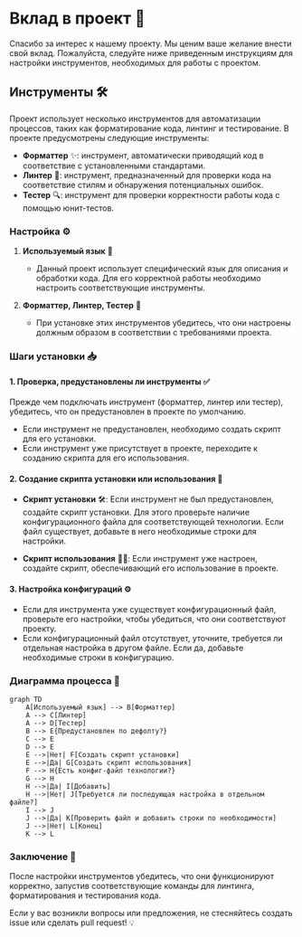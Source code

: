 # Вклад в проект 🚀

Спасибо за интерес к нашему проекту. Мы ценим ваше желание внести свой вклад. Пожалуйста, следуйте ниже приведенным инструкциям для настройки инструментов, необходимых для работы с проектом.

## Инструменты 🛠️

Проект использует несколько инструментов для автоматизации процессов, таких как форматирование кода, линтинг и тестирование. В проекте предусмотрены следующие инструменты:

- **Форматтер** ✨: инструмент, автоматически приводящий код в соответствие с установленными стандартами.
- **Линтер** 🧹: инструмент, предназначенный для проверки кода на соответствие стилям и обнаружения потенциальных ошибок.
- **Тестер** 🔍: инструмент для проверки корректности работы кода с помощью юнит-тестов.

### Настройка ⚙️

1. **Используемый язык** 📝

   - Данный проект использует специфический язык для описания и обработки кода. Для его корректной работы необходимо настроить соответствующие инструменты.

2. **Форматтер, Линтер, Тестер** 🔧
   - При установке этих инструментов убедитесь, что они настроены должным образом в соответствии с требованиями проекта.

### Шаги установки 📥

#### 1. Проверка, предустановлены ли инструменты ✅

Прежде чем подключать инструмент (форматтер, линтер или тестер), убедитесь, что он предустановлен в проекте по умолчанию.

- Если инструмент не предустановлен, необходимо создать скрипт для его установки.
- Если инструмент уже присутствует в проекте, переходите к созданию скрипта для его использования.

#### 2. Создание скрипта установки или использования 📝

- **Скрипт установки** 🛠️:
  Если инструмент не был предустановлен, создайте скрипт установки. Для этого проверьте наличие конфигурационного файла для соответствующей технологии. Если файл существует, добавьте в него необходимые строки для настройки.

- **Скрипт использования** 🧑‍💻:
  Если инструмент уже настроен, создайте скрипт, обеспечивающий его использование в проекте.

#### 3. Настройка конфигураций ⚙️

- Если для инструмента уже существует конфигурационный файл, проверьте его настройки, чтобы убедиться, что они соответствуют проекту.
- Если конфигурационный файл отсутствует, уточните, требуется ли отдельная настройка в другом файле. Если да, добавьте необходимые строки в конфигурацию.

### Диаграмма процесса 🔄

```mermaid
graph TD
    A[Используемый язык] --> B[Форматтер]
    A --> C[Линтер]
    A --> D[Тестер]
    B --> E{Предустановлен по дефолту?}
    C --> E
    D --> E
    E -->|Нет| F[Создать скрипт установки]
    E -->|Да| G[Создать скрипт использования]
    F --> H{Есть конфиг-файл технологии?}
    G --> H
    H -->|Да| I[Добавить]
    H -->|Нет| J[Требуется ли последующая настройка в отдельном файле?]
    I --> J
    J -->|Да| K[Проверить файл и добавить строки по необходимости]
    J -->|Нет| L[Конец]
    K --> L
```

### Заключение 🎉

После настройки инструментов убедитесь, что они функционируют корректно, запустив соответствующие команды для линтинга, форматирования и тестирования кода.

Если у вас возникли вопросы или предложения, не стесняйтесь создать issue или сделать pull request! 💡
